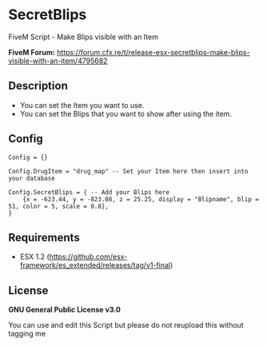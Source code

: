 # SecretBlips
FiveM Script - Make Blips visible with an Item

**FiveM Forum:** https://forum.cfx.re/t/release-esx-secretblips-make-blips-visible-with-an-item/4795682

## Description
* You can set the Item you want to use.
* You can set the Blips that you want to show after using the item.

## Config
```
Config = {}

Config.DrugItem = "drug_map" -- Set your Item here then insert into your database

Config.SecretBlips = { -- Add your Blips here
	{x = -623.44, y = -823.08, z = 25.25, display = "Blipname", blip = 51, color = 5, scale = 0.8},
}
```

## Requirements
* ESX 1.2 (https://github.com/esx-framework/es_extended/releases/tag/v1-final)

## License
**GNU General Public License v3.0**

You can use and edit this Script but please do not reupload this without tagging me
